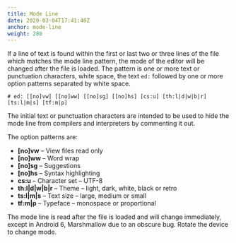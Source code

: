 ```yaml
---
title: Mode Line
date: 2020-03-04T17:41:40Z
anchor: mode-line
weight: 280
---
```


If a line of text is found within the first or last two or three lines
of the file which matches the mode line pattern, the mode of the
editor will be changed after the file is loaded.  The pattern is one
or more text or punctuation characters, white space, the text `ed:`
followed by one or more option patterns separated by white space.

    # ed: [[no]vw] [[no]ww] [[no]sg] [[no]hs] [cs:u] [th:l|d|w|b|r] [ts:l|m|s] [tf:m|p]

The initial text or punctuation characters are intended to be used to
hide the mode line from compilers and interpreters by commenting it
out.

The option patterns are:

 * **[no]vw** &ndash; View files read only
 * **[no]ww** &ndash; Word wrap
 * **[no]sg** &ndash; Suggestions
 * **[no]hs** &ndash; Syntax highlighting
 * **cs:u** &ndash; Character set &ndash; UTF-8
 * **th:l|d|w|b|r** &ndash; Theme &ndash; light, dark, white, black or retro
 * **ts:l|m|s** &ndash; Text size &ndash; large, medium or small
 * **tf:m|p** &ndash; Typeface &ndash; monospace or proportional

The mode line is read after the file is loaded and will change
immediately, except in Android 6, Marshmallow due to an obscure
bug. Rotate the device to change mode.
